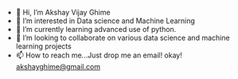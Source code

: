 - 👋 Hi, I’m Akshay Vijay Ghime
- 👀 I’m interested in Data science and Machine Learning
- 🌱 I’m currently learning advanced use of python.
- 💞️ I’m looking to collaborate on various data science and machine learning projects
- 📫 How to reach me...Just drop me an email! okay! akshayghime@gmail.com

<!---
akshayghime/akshayghime is a ✨ special ✨ repository because its `README.md` (this file) appears on your GitHub profile.
You can click the Preview link to take a look at your changes.
--->
